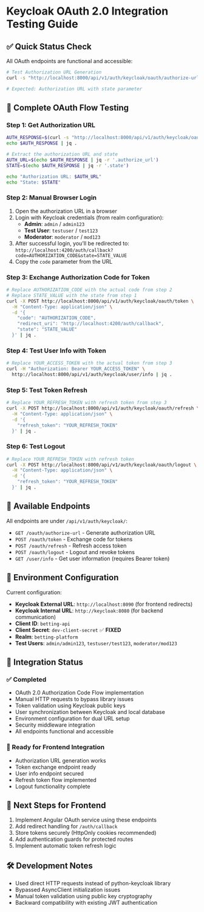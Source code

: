 # Keycloak OAuth 2.0 Integration Testing Guide

## ✅ Quick Status Check

All OAuth endpoints are functional and accessible:

```bash
# Test Authorization URL Generation
curl -s "http://localhost:8000/api/v1/auth/keycloak/oauth/authorize-url?redirect_uri=http://localhost:4200/auth/callback" | jq .

# Expected: Authorization URL with state parameter
```

## 🔄 Complete OAuth Flow Testing

### Step 1: Get Authorization URL
```bash
AUTH_RESPONSE=$(curl -s "http://localhost:8000/api/v1/auth/keycloak/oauth/authorize-url?redirect_uri=http://localhost:4200/auth/callback")
echo $AUTH_RESPONSE | jq .

# Extract the authorization URL and state
AUTH_URL=$(echo $AUTH_RESPONSE | jq -r '.authorize_url')
STATE=$(echo $AUTH_RESPONSE | jq -r '.state')

echo "Authorization URL: $AUTH_URL"
echo "State: $STATE"
```

### Step 2: Manual Browser Login
1. Open the authorization URL in a browser
2. Login with Keycloak credentials (from realm configuration):
   - **Admin**: `admin` / `admin123` 
   - **Test User**: `testuser` / `test123`
   - **Moderator**: `moderator` / `mod123`
3. After successful login, you'll be redirected to: 
   `http://localhost:4200/auth/callback?code=AUTHORIZATION_CODE&state=STATE_VALUE`
4. Copy the `code` parameter from the URL

### Step 3: Exchange Authorization Code for Token
```bash
# Replace AUTHORIZATION_CODE with the actual code from step 2
# Replace STATE_VALUE with the state from step 1
curl -X POST http://localhost:8000/api/v1/auth/keycloak/oauth/token \
  -H "Content-Type: application/json" \
  -d '{
    "code": "AUTHORIZATION_CODE",
    "redirect_uri": "http://localhost:4200/auth/callback",
    "state": "STATE_VALUE"
  }' | jq .
```

### Step 4: Test User Info with Token
```bash
# Replace YOUR_ACCESS_TOKEN with the actual token from step 3
curl -H "Authorization: Bearer YOUR_ACCESS_TOKEN" \
  http://localhost:8000/api/v1/auth/keycloak/user/info | jq .
```

### Step 5: Test Token Refresh
```bash
# Replace YOUR_REFRESH_TOKEN with refresh token from step 3
curl -X POST http://localhost:8000/api/v1/auth/keycloak/oauth/refresh \
  -H "Content-Type: application/json" \
  -d '{
    "refresh_token": "YOUR_REFRESH_TOKEN"
  }' | jq .
```

### Step 6: Test Logout
```bash
# Replace YOUR_REFRESH_TOKEN with refresh token
curl -X POST http://localhost:8000/api/v1/auth/keycloak/oauth/logout \
  -H "Content-Type: application/json" \
  -d '{
    "refresh_token": "YOUR_REFRESH_TOKEN"
  }' | jq .
```

## 🎯 Available Endpoints

All endpoints are under `/api/v1/auth/keycloak/`:

- `GET /oauth/authorize-url` - Generate authorization URL
- `POST /oauth/token` - Exchange code for tokens
- `POST /oauth/refresh` - Refresh access token
- `POST /oauth/logout` - Logout and revoke tokens
- `GET /user/info` - Get user information (requires Bearer token)

## 🔧 Environment Configuration

Current configuration:
- **Keycloak External URL**: `http://localhost:8090` (for frontend redirects)
- **Keycloak Internal URL**: `http://keycloak:8080` (for backend communication)
- **Client ID**: `betting-api`
- **Client Secret**: `dev-client-secret` ✅ **FIXED**
- **Realm**: `betting-platform`
- **Test Users**: `admin/admin123`, `testuser/test123`, `moderator/mod123`

## 🏁 Integration Status

### ✅ Completed
- OAuth 2.0 Authorization Code Flow implementation
- Manual HTTP requests to bypass library issues
- Token validation using Keycloak public keys
- User synchronization between Keycloak and local database
- Environment configuration for dual URL setup
- Security middleware integration
- All endpoints functional and accessible

### 🔄 Ready for Frontend Integration
- Authorization URL generation works
- Token exchange endpoint ready
- User info endpoint secured
- Refresh token flow implemented
- Logout functionality complete

## 🚀 Next Steps for Frontend

1. Implement Angular OAuth service using these endpoints
2. Add redirect handling for `/auth/callback`
3. Store tokens securely (HttpOnly cookies recommended)
4. Add authentication guards for protected routes
5. Implement automatic token refresh logic

## 🛠 Development Notes

- Used direct HTTP requests instead of python-keycloak library
- Bypassed AsyncClient initialization issues
- Manual token validation using public key cryptography
- Backward compatibility with existing JWT authentication
